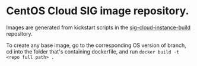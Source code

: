 # CentOS Cloud SIG image repository.

Images are generated from kickstart scripts in the [sig-cloud-instance-build](https://github.com/CentOS/sig-cloud-instance-build/) repository.

To create any base image, go to the corresponding OS version of branch, cd into the folder that's containing dockerfile, and run 
`docker build -t <repo full path> . `
